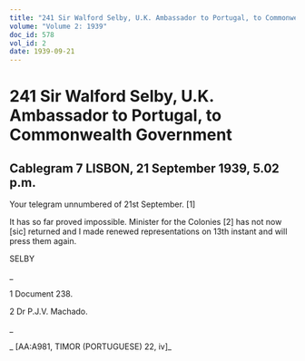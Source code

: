 ```yaml
---
title: "241 Sir Walford Selby, U.K. Ambassador to Portugal, to Commonwealth Government"
volume: "Volume 2: 1939"
doc_id: 578
vol_id: 2
date: 1939-09-21
---
```


# 241 Sir Walford Selby, U.K. Ambassador to Portugal, to Commonwealth Government

## Cablegram 7 LISBON, 21 September 1939, 5.02 p.m.

Your telegram unnumbered of 21st September. [1]

It has so far proved impossible. Minister for the Colonies [2] has not now [sic] returned and I made renewed representations on 13th instant and will press them again.

SELBY

_

1 Document 238.

2 Dr P.J.V. Machado.

_

_ [AA:A981, TIMOR (PORTUGUESE) 22, iv]_
